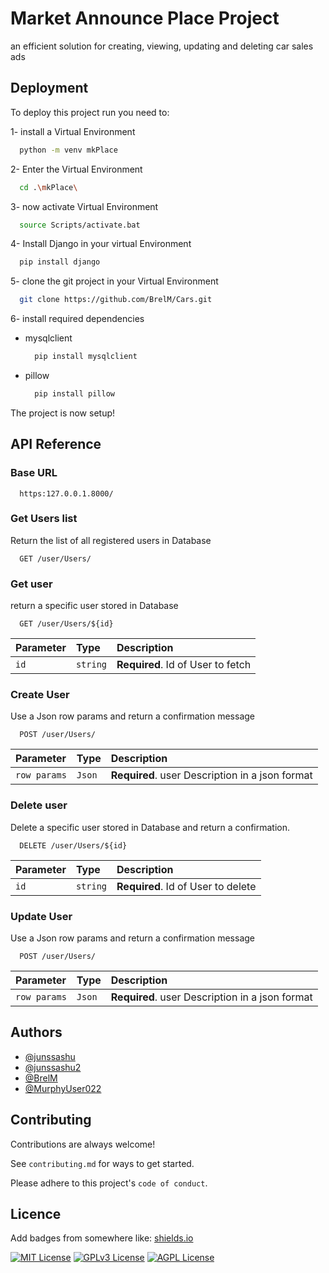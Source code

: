 
# Market Announce Place Project

an efficient solution for creating, viewing, updating and deleting car sales ads

## Deployment

To deploy this project run you need to:

1- install a Virtual Environment

```bash
  python -m venv mkPlace
```

2- Enter the Virtual Environment 

```bash
  cd .\mkPlace\
```
3- now activate Virtual Environment

```bash
  source Scripts/activate.bat
```

4- Install Django in your virtual Environment

```bash
  pip install django
```

5- clone the git project in your Virtual  Environment

```bash
  git clone https://github.com/BrelM/Cars.git
```

6- install required dependencies

- mysqlclient

  ```bash
    pip install mysqlclient
  ```

- pillow

  ```bash
    pip install pillow
  ```

The project is now setup!

## API Reference

### Base URL

```http
  https:127.0.0.1.8000/
```

### Get Users list

Return the list of all registered users in Database

```http
  GET /user/Users/
```

### Get user

return a specific user stored in Database

```http
  GET /user/Users/${id}
```

| Parameter | Type     | Description                       |
| :-------- | :------- | :-------------------------------- |
| `id`      | `string` | **Required**. Id of User to fetch |

### Create User

Use a Json row params and return a confirmation message

```http
  POST /user/Users/
```

| Parameter | Type     | Description                       |
| :-------- | :------- | :-------------------------------- |
| `row params`      | `Json` | **Required**. user Description in a json format |

### Delete user

Delete a specific user stored in Database and return a confirmation.

```http
  DELETE /user/Users/${id}
```

| Parameter | Type     | Description                       |
| :-------- | :------- | :-------------------------------- |
| `id`      | `string` | **Required**. Id of User to delete |

### Update User

Use a Json row params and return a confirmation message

```http
  POST /user/Users/
```

| Parameter | Type     | Description                       |
| :-------- | :------- | :-------------------------------- |
| `row params`      | `Json` | **Required**. user Description in a json format |

## Authors

- [@junssashu](https://www.github.com/junssashu)
- [@junssashu2](https://www.github.com/junssashu2)
- [@BrelM](https://www.github.com/BrelM)
- [@MurphyUser022](https://www.github.com/MurphyUser022)

## Contributing

Contributions are always welcome!

See `contributing.md` for ways to get started.

Please adhere to this project's `code of conduct`.

## Licence

Add badges from somewhere like: [shields.io](https://shields.io/)

[![MIT License](https://img.shields.io/badge/License-MIT-green.svg)](https://choosealicense.com/licenses/mit/)
[![GPLv3 License](https://img.shields.io/badge/License-GPL%20v3-yellow.svg)](https://opensource.org/licenses/)
[![AGPL License](https://img.shields.io/badge/license-AGPL-blue.svg)](http://www.gnu.org/licenses/agpl-3.0)
